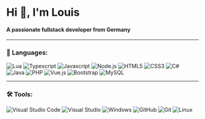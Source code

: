 <h1 align="left">Hi 👋, I'm Louis</h1>
<h4 align="left">A passionate fullstack developer from Germany</h4>

<hr>
<h3 align="left">🔧 Languages:</h3>

<p align="left">
<img src="https://img.shields.io/badge/Lua-black?style=for-the-badge&logo=lua" alt="Lua">
<img src="https://img.shields.io/badge/Typescript-black?style=for-the-badge&logo=typescript" alt="Typescript">
<img src="https://img.shields.io/badge/Javascript-black?style=for-the-badge&logo=javascript" alt="Javascript">
<img src="https://img.shields.io/badge/Node.js-black?style=for-the-badge&logo=node.js" alt="Node.js">
<img src="https://img.shields.io/badge/HTML5-black?style=for-the-badge&logo=html5" alt="HTML5">
<img src="https://img.shields.io/badge/CSS3-black?style=for-the-badge&logo=css3" alt="CSS3">
<img src="https://img.shields.io/badge/C%23-black?style=for-the-badge&logo=c-sharp" alt="C#">
<img src="https://img.shields.io/badge/Java-black?style=for-the-badge&logo=java" alt="Java">
<img src="https://img.shields.io/badge/PHP-black?style=for-the-badge&logo=php" alt="PHP">
<img src="https://img.shields.io/badge/Vue.js-black?style=for-the-badge&logo=vue.js" alt="Vue.js">
<img src="https://img.shields.io/badge/Bootstrap-black?style=for-the-badge&logo=bootstrap" alt="Bootstrap">
<img src="https://img.shields.io/badge/MySQL-black?style=for-the-badge&logo=mysql" alt="MySQL">
</p>


<hr>
<h3 align="left">🛠️ Tools:</h3>

<p align="left">
<img src="https://img.shields.io/badge/Visual%20Code%20Code-black?style=for-the-badge&logo=visual%20studio%20code" alt="Visual Studio Code">
<img src="https://img.shields.io/badge/Visual%20Code-black?style=for-the-badge&logo=visual%20studio" alt="Visual Studio">
<img src="https://img.shields.io/badge/Windows-black?style=for-the-badge&logo=windows" alt="Windows">
<img src="https://img.shields.io/badge/GitHub-black?style=for-the-badge&logo=github" alt="GitHub">
<img src="https://img.shields.io/badge/Git-black?style=for-the-badge&logo=git" alt="Git">
<img src="https://img.shields.io/badge/Linux-black?style=for-the-badge&logo=linux" alt="Linux">
</p>
